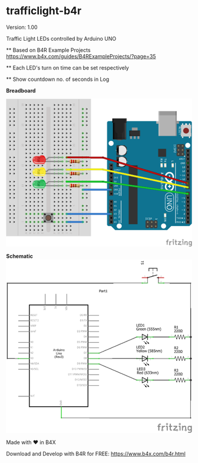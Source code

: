 # trafficlight-b4r
Version: 1.00

Traffic Light LEDs controlled by Arduino UNO

** Based on B4R Example Projects https://www.b4x.com/guides/B4RExampleProjects/?page=35

** Each LED's turn on time can be set respectively

** Show countdown no. of seconds in Log

**Breadboard**

<img src="https://github.com/pyhoon/trafficlight-b4r/raw/main/images/TrafficLight_bb.png" title="Breadboard" />

**Schematic**
<img src="https://github.com/pyhoon/trafficlight-b4r/raw/main/images/TrafficLight_schem.png" title="Schematic" />

Made with ❤ in B4X

Download and Develop with B4R for FREE: https://www.b4x.com/b4r.html
